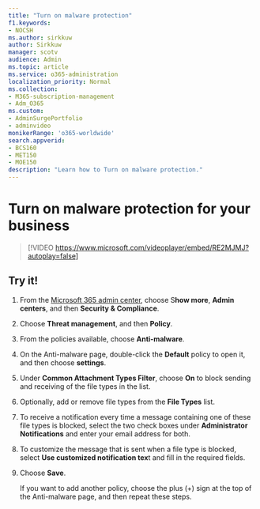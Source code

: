```yaml
---
title: "Turn on malware protection"
f1.keywords:
- NOCSH
ms.author: sirkkuw
author: Sirkkuw
manager: scotv
audience: Admin
ms.topic: article
ms.service: o365-administration
localization_priority: Normal
ms.collection: 
- M365-subscription-management 
- Adm_O365
ms.custom: 
- AdminSurgePortfolio
- adminvideo
monikerRange: 'o365-worldwide'
search.appverid:
- BCS160
- MET150
- MOE150
description: "Learn how to Turn on malware protection."
---
```


# Turn on malware protection for your business

> [!VIDEO https://www.microsoft.com/videoplayer/embed/RE2MJMJ?autoplay=false]

## Try it!

1. From the [Microsoft 365 admin center](https://admin.microsoft.com), choose S**how more**, **Admin centers**, and then **Security & Compliance**.
1. Choose **Threat management**, and then **Policy**.
1. From the policies available, choose **Anti-malware**.
1. On the Anti-malware page, double-click the **Default** policy to open it, and then choose **settings**.
1. Under **Common Attachment Types Filter**, choose **On** to block sending and receiving of the file types in the list.
1. Optionally, add or remove file types from the **File Types** list.
1. To receive a notification every time a message containing one of these file types is blocked, select the two check boxes under **Administrator Notifications** and enter your email address for both.
1. To customize the message that is sent when a file type is blocked, select **Use customized notification tex**t and fill in the required fields.
1. Choose **Save**.

    If you want to add another policy, choose the plus (+) sign at the top of the Anti-malware page, and then repeat these steps.
